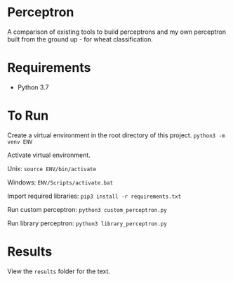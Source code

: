 # Perceptron
A comparison of existing tools to build perceptrons and my own perceptron built from the ground up - for wheat classification.

# Requirements
- Python 3.7

# To Run
Create a virtual environment in the root directory of this project.
`python3 -m venv ENV`

Activate virtual environment.

Unix:
`source ENV/bin/activate`

Windows:
`ENV/Scripts/activate.bat`

Import required libraries:
`pip3 install -r requirements.txt`

Run custom perceptron:
`python3 custom_perceptron.py`

Run library perceptron:
`python3 library_perceptron.py`

# Results
View the `results` folder for the text.


